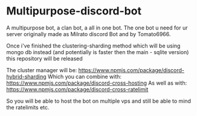 # Multipurpose-discord-bot
A multipurpose bot, a clan bot, a all in one bot. The one bot u need for ur server originally made as Milrato discord Bot and by Tomato6966. 


Once i've finished the clustering-sharding method which will be using mongo db instead (and potentially is faster then the main - sqlite version) this repository will be released

The cluster manager will be: https://www.npmjs.com/package/discord-hybrid-sharding
Which you can combine with: https://www.npmjs.com/package/discord-cross-hosting
As well as with: https://www.npmjs.com/package/discord-cross-ratelimit

So you will be able to host the bot on multiple vps and still be able to mind the ratelimits etc.
